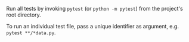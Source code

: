 Run all tests by invoking `pytest` (or `python -m pytest`) from the project's root directory.

To run an individual test file, pass a unique identifier as argument, e.g. `pytest **/*data.py`.
